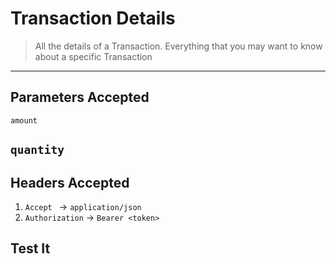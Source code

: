 # Transaction Details

> All the details of a Transaction. Everything that you may want to know about a specific Transaction

----


## Parameters Accepted

` amount `

` quantity `
---
## Headers Accepted

1. `Accept ` -> `application/json`
2. `Authorization` -> `Bearer <token>`

## Test It

<larecipe-swagger endpoint="/api/transactions/1" default-method='get'></larecipe-swagger>